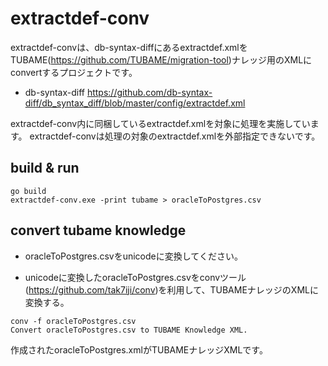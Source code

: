 # extractdef-conv

extractdef-convは、db-syntax-diffにあるextractdef.xmlをTUBAME(https://github.com/TUBAME/migration-tool)ナレッジ用のXMLにconvertするプロジェクトです。

 * db-syntax-diff
  https://github.com/db-syntax-diff/db_syntax_diff/blob/master/config/extractdef.xml

extractdef-conv内に同梱しているextractdef.xmlを対象に処理を実施しています。
extractdef-convは処理の対象のextractdef.xmlを外部指定できないです。

## build & run

```
go build
extractdef-conv.exe -print tubame > oracleToPostgres.csv
```

## convert tubame knowledge

 * oracleToPostgres.csvをunicodeに変換してください。
 
 * unicodeに変換したoracleToPostgres.csvをconvツール(https://github.com/tak7iji/conv)を利用して、TUBAMEナレッジのXMLに変換する。
 
```
conv -f oracleToPostgres.csv
Convert oracleToPostgres.csv to TUBAME Knowledge XML.
```

作成されたoracleToPostgres.xmlがTUBAMEナレッジXMLです。

  




